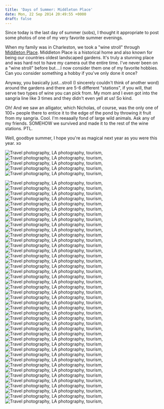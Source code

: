 ```yaml
---
title: 'Days of Summer: Middleton Place'
date: Mon, 22 Sep 2014 20:49:55 +0000
draft: false
---
```


Since today is the last day of summer (sobs), I thought it appropriate to post some photos of one of my very favorite summer evenings.

When my family was in Charleston, we took a "wine stroll" through [Middleton Place](https://www.middletonplace.org/ "Middleton Place"). Middleton Place is a historical home and also known for being our countries oldest landscaped gardens. It's truly a stunning place and was hard not to have my camera out the entire time. I've never been on a "wine stroll" before but....I now consider them one of my favorite hobbies. Can you consider something a hobby if you've only done it once?

Anyway, you basically just...stroll (I sincerely couldn't think of another word) around the gardens and there are 5-6 different "stations", if you will, that serve two types of wine you can pick from. My mom and I even got into the sangria line like 3 times and they didn't even yell at us! So kind.

Oh! And we saw an alligator, which Nicholas, of course, was the only one of 100+ people there to entice it to the edge of the pond by throwing it fruit from my sangria. Cool. I'm reeaaally fond of large wild animals. Ask any of my friends. SOMEHOW we survived and made it to the rest of the wine stations. PTL.

Well, goodbye summer, I hope you're as magical next year as you were this year. xo

![Travel photography, LA photography, tourism,](https://djh82r8xhqebh.cloudfront.net/uploads/2014/09/middleton_blog-14.jpg) ![Travel photography, LA photography, tourism,](https://djh82r8xhqebh.cloudfront.net/uploads/2014/09/middleton_blog-22.jpg) ![Travel photography, LA photography, tourism,](https://djh82r8xhqebh.cloudfront.net/uploads/2014/09/middleton_blog-11.jpg) ![Travel photography, LA photography, tourism,](https://djh82r8xhqebh.cloudfront.net/uploads/2014/09/middleton_blog-17.jpg) ![Travel photography, LA photography, tourism,](https://djh82r8xhqebh.cloudfront.net/uploads/2014/09/middleton_blog-16.jpg) <div class="flex-ns mhn2-ns mb3"> <div class="ph2-ns w-50-ns">![Travel photography, LA photography, tourism,](https://djh82r8xhqebh.cloudfront.net/uploads/2014/09/middleton_blog-19.jpg)</div> <div class="ph2-ns w-50-ns">![Travel photography, LA photography, tourism,](https://djh82r8xhqebh.cloudfront.net/uploads/2014/09/middleton_blog-18.jpg)</div> </div> ![Travel photography, LA photography, tourism,](https://djh82r8xhqebh.cloudfront.net/uploads/2014/09/middleton_blog-23.jpg) ![Travel photography, LA photography, tourism,](https://djh82r8xhqebh.cloudfront.net/uploads/2014/09/middleton_blog-21.jpg) ![Travel photography, LA photography, tourism,](https://djh82r8xhqebh.cloudfront.net/uploads/2014/09/middleton_blog-20.jpg) ![Travel photography, LA photography, tourism,](https://djh82r8xhqebh.cloudfront.net/uploads/2014/09/middleton_blog-1.jpg) ![Travel photography, LA photography, tourism,](https://djh82r8xhqebh.cloudfront.net/uploads/2014/09/middleton_blog-13.jpg) ![Travel photography, LA photography, tourism,](https://djh82r8xhqebh.cloudfront.net/uploads/2014/09/middleton_blog-3.jpg) ![Travel photography, LA photography, tourism,](https://djh82r8xhqebh.cloudfront.net/uploads/2014/09/middleton_blog-12.jpg) ![Travel photography, LA photography, tourism,](https://djh82r8xhqebh.cloudfront.net/uploads/2014/09/middleton_blog-2.jpg) <div class="flex-ns mhn2-ns mb3"> <div class="ph2-ns w-50-ns">![Travel photography, LA photography, tourism,](https://djh82r8xhqebh.cloudfront.net/uploads/2014/09/middleton_blog-9.jpg)</div> <div class="ph2-ns w-50-ns">![Travel photography, LA photography, tourism,](https://djh82r8xhqebh.cloudfront.net/uploads/2014/09/middleton_blog-6.jpg)</div> </div> ![Travel photography, LA photography, tourism,](https://djh82r8xhqebh.cloudfront.net/uploads/2014/09/middleton_blog-4.jpg) ![Travel photography, LA photography, tourism,](https://djh82r8xhqebh.cloudfront.net/uploads/2014/09/middleton_blog-7.jpg) ![Travel photography, LA photography, tourism,](https://djh82r8xhqebh.cloudfront.net/uploads/2014/09/middleton_blog-5.jpg) <div class="flex-ns mhn2-ns mb3"> <div class="ph2-ns w-50-ns">![Travel photography, LA photography, tourism,](https://djh82r8xhqebh.cloudfront.net/uploads/2014/09/middleton_blog-8.jpg)</div> <div class="ph2-ns w-50-ns">![Travel photography, LA photography, tourism,](https://djh82r8xhqebh.cloudfront.net/uploads/2014/09/middleton_blog-25.jpg)</div> </div> ![Travel photography, LA photography, tourism,](https://djh82r8xhqebh.cloudfront.net/uploads/2014/09/middleton_blog-24.jpg) ![Travel photography, LA photography, tourism,](https://djh82r8xhqebh.cloudfront.net/uploads/2014/09/middleton_blog-15.jpg) <div class="flex-ns mhn2-ns mb3"> <div class="ph2-ns w-50-ns">![Travel photography, LA photography, tourism,](https://djh82r8xhqebh.cloudfront.net/uploads/2014/09/middleton_blog-52.jpg)</div> <div class="ph2-ns w-50-ns">![Travel photography, LA photography, tourism,](https://djh82r8xhqebh.cloudfront.net/uploads/2014/09/middleton_blog-26.jpg)</div> </div> ![Travel photography, LA photography, tourism,](https://djh82r8xhqebh.cloudfront.net/uploads/2014/09/middleton_blog-27.jpg) ![Travel photography, LA photography, tourism,](https://djh82r8xhqebh.cloudfront.net/uploads/2014/09/middleton_blog-29.jpg) ![Travel photography, LA photography, tourism,](https://djh82r8xhqebh.cloudfront.net/uploads/2014/09/middleton_blog-30.jpg) ![Travel photography, LA photography, tourism,](https://djh82r8xhqebh.cloudfront.net/uploads/2014/09/middleton_blog-32.jpg) ![Travel photography, LA photography, tourism,](https://djh82r8xhqebh.cloudfront.net/uploads/2014/09/middleton_blog-33.jpg) <div class="flex-ns mhn2-ns mb3"> <div class="ph2-ns w-50-ns">![Travel photography, LA photography, tourism,](https://djh82r8xhqebh.cloudfront.net/uploads/2014/09/middleton_blog-40.jpg)</div> <div class="ph2-ns w-50-ns">![Travel photography, LA photography, tourism,](https://djh82r8xhqebh.cloudfront.net/uploads/2014/09/middleton_blog-34.jpg)</div> </div> ![Travel photography, LA photography, tourism,](https://djh82r8xhqebh.cloudfront.net/uploads/2014/09/middleton_blog-39.jpg) ![Travel photography, LA photography, tourism,](https://djh82r8xhqebh.cloudfront.net/uploads/2014/09/middleton_blog-37.jpg) ![Travel photography, LA photography, tourism,](https://djh82r8xhqebh.cloudfront.net/uploads/2014/09/middleton_blog-36.jpg) ![Travel photography, LA photography, tourism,](https://djh82r8xhqebh.cloudfront.net/uploads/2014/09/middleton_blog-38.jpg) ![Travel photography, LA photography, tourism,](https://djh82r8xhqebh.cloudfront.net/uploads/2014/09/middleton_blog-42.jpg) ![Travel photography, LA photography, tourism,](https://djh82r8xhqebh.cloudfront.net/uploads/2014/09/middleton_blog-43.jpg) ![Travel photography, LA photography, tourism,](https://djh82r8xhqebh.cloudfront.net/uploads/2014/09/middleton_blog-45.jpg) ![Travel photography, LA photography, tourism,](https://djh82r8xhqebh.cloudfront.net/uploads/2014/09/middleton_blog-44.jpg) ![Travel photography, LA photography, tourism,](https://djh82r8xhqebh.cloudfront.net/uploads/2014/09/middleton_blog-41.jpg) ![Travel photography, LA photography, tourism,](https://djh82r8xhqebh.cloudfront.net/uploads/2014/09/middleton_blog-47.jpg) ![Travel photography, LA photography, tourism,](https://djh82r8xhqebh.cloudfront.net/uploads/2014/09/middleton_blog-48.jpg) ![Travel photography, LA photography, tourism,](https://djh82r8xhqebh.cloudfront.net/uploads/2014/09/middleton_blog-50.jpg) ![Travel photography, LA photography, tourism,](https://djh82r8xhqebh.cloudfront.net/uploads/2014/09/middleton_blog-51.jpg) <div class="flex-ns mhn2-ns mb3"> <div class="ph2-ns w-50-ns">![Travel photography, LA photography, tourism,](https://djh82r8xhqebh.cloudfront.net/uploads/2014/09/middleton_blog-49.jpg)</div> <div class="ph2-ns w-50-ns">![Travel photography, LA photography, tourism,](https://djh82r8xhqebh.cloudfront.net/uploads/2014/09/middleton_blog-28.jpg)</div> </div>